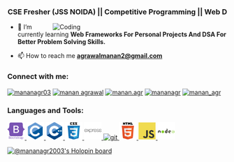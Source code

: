 
<h3 align="center">CSE Fresher (JSS NOIDA) || Competitive Programming || Web D</h3>

<img align="right" alt="Coding" width="400" src="https://cdn.vox-cdn.com/thumbor/SiIyeqmKIJGcOJccz94pHgwmgvQ=/0x0:1400x1400/1200x800/filters:focal(588x588:812x812):no_upscale()/cdn.vox-cdn.com/uploads/chorus_image/image/68837730/poptart1redrainbowfix_1.0.gif">

- 🌱 I’m currently learning **Web Frameworks For Personal Projects And DSA For Better Problem Solving Skills.**

- 📫 How to reach me **agrawalmanan2@gmail.com**

<h3 align="left">Connect with me:</h3>
<p align="left">
<a href="https://twitter.com/mananagr03" target="blank"><img align="center" src="https://raw.githubusercontent.com/rahuldkjain/github-profile-readme-generator/master/src/images/icons/Social/twitter.svg" alt="mananagr03" height="30" width="40" /></a>
<a href="https://linkedin.com/in/manan agrawal" target="blank"><img align="center" src="https://raw.githubusercontent.com/rahuldkjain/github-profile-readme-generator/master/src/images/icons/Social/linked-in-alt.svg" alt="manan agrawal" height="30" width="40" /></a>
<a href="https://instagram.com/manan.agr" target="blank"><img align="center" src="https://raw.githubusercontent.com/rahuldkjain/github-profile-readme-generator/master/src/images/icons/Social/instagram.svg" alt="manan.agr" height="30" width="40" /></a>
<a href="https://www.codechef.com/users/mananagr" target="blank"><img align="center" src="https://cdn.jsdelivr.net/npm/simple-icons@3.1.0/icons/codechef.svg" alt="mananagr" height="30" width="40" /></a>
<a href="https://codeforces.com/profile/manan_agr" target="blank"><img align="center" src="https://raw.githubusercontent.com/rahuldkjain/github-profile-readme-generator/master/src/images/icons/Social/codeforces.svg" alt="manan_agr" height="30" width="40" /></a>
</p>

<h3 align="left">Languages and Tools:</h3>
<p align="left"> <a href="https://getbootstrap.com" target="_blank" rel="noreferrer"> <img src="https://raw.githubusercontent.com/devicons/devicon/master/icons/bootstrap/bootstrap-plain-wordmark.svg" alt="bootstrap" width="40" height="40"/> </a> <a href="https://www.cprogramming.com/" target="_blank" rel="noreferrer"> <img src="https://raw.githubusercontent.com/devicons/devicon/master/icons/c/c-original.svg" alt="c" width="40" height="40"/> </a> <a href="https://www.w3schools.com/cpp/" target="_blank" rel="noreferrer"> <img src="https://raw.githubusercontent.com/devicons/devicon/master/icons/cplusplus/cplusplus-original.svg" alt="cplusplus" width="40" height="40"/> </a> <a href="https://www.w3schools.com/css/" target="_blank" rel="noreferrer"> <img src="https://raw.githubusercontent.com/devicons/devicon/master/icons/css3/css3-original-wordmark.svg" alt="css3" width="40" height="40"/> </a> <a href="https://expressjs.com" target="_blank" rel="noreferrer"> <img src="https://raw.githubusercontent.com/devicons/devicon/master/icons/express/express-original-wordmark.svg" alt="express" width="40" height="40"/> </a> <a href="https://git-scm.com/" target="_blank" rel="noreferrer"> <img src="https://www.vectorlogo.zone/logos/git-scm/git-scm-icon.svg" alt="git" width="40" height="40"/> </a> <a href="https://www.w3.org/html/" target="_blank" rel="noreferrer"> <img src="https://raw.githubusercontent.com/devicons/devicon/master/icons/html5/html5-original-wordmark.svg" alt="html5" width="40" height="40"/> </a> <a href="https://developer.mozilla.org/en-US/docs/Web/JavaScript" target="_blank" rel="noreferrer"> <img src="https://raw.githubusercontent.com/devicons/devicon/master/icons/javascript/javascript-original.svg" alt="javascript" width="40" height="40"/> </a> <a href="https://nodejs.org" target="_blank" rel="noreferrer"> <img src="https://raw.githubusercontent.com/devicons/devicon/master/icons/nodejs/nodejs-original-wordmark.svg" alt="nodejs" width="40" height="40"/> </a> </p>

[![@mananagr2003's Holopin board](https://holopin.io/api/user/board?user=mananagr2003)](https://holopin.io/@mananagr2003)
